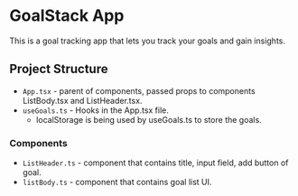 # GoalStack App
This is a goal tracking app that lets you track your goals and gain insights.

## Project Structure
- `App.tsx` - parent of components, passed props to components ListBody.tsx and ListHeader.tsx.
- `useGoals.ts` - Hooks in the App.tsx file.
  - localStorage is being used by useGoals.ts to store the goals.

### Components
- `ListHeader.ts` - component that contains title, input field, add button of goal.
- `listBody.ts` - component that contains goal list UI.
